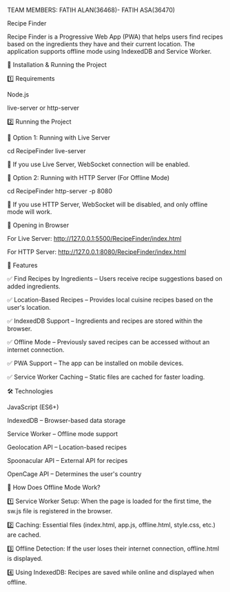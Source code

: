 TEAM MEMBERS: FATIH ALAN(36468)- FATIH ASA(36470)

Recipe Finder

Recipe Finder is a Progressive Web App (PWA) that helps users find recipes based on the ingredients they have and their current location. The application supports offline mode using IndexedDB and Service Worker.

🚀 Installation & Running the Project

1️⃣ Requirements

Node.js

live-server or http-server

2️⃣ Running the Project

🔹 Option 1: Running with Live Server

cd RecipeFinder
live-server

📌 If you use Live Server, WebSocket connection will be enabled.

🔹 Option 2: Running with HTTP Server (For Offline Mode)

cd RecipeFinder
http-server -p 8080

📌 If you use HTTP Server, WebSocket will be disabled, and only offline mode will work.

🔹 Opening in Browser

For Live Server: http://127.0.0.1:5500/RecipeFinder/index.html

For HTTP Server: http://127.0.0.1:8080/RecipeFinder/index.html

🌟 Features

✅ Find Recipes by Ingredients – Users receive recipe suggestions based on added ingredients.

✅ Location-Based Recipes – Provides local cuisine recipes based on the user's location.

✅ IndexedDB Support – Ingredients and recipes are stored within the browser.

✅ Offline Mode – Previously saved recipes can be accessed without an internet connection.

✅ PWA Support – The app can be installed on mobile devices.

✅ Service Worker Caching – Static files are cached for faster loading.

🛠️ Technologies

JavaScript (ES6+)

IndexedDB – Browser-based data storage

Service Worker – Offline mode support

Geolocation API – Location-based recipes

Spoonacular API – External API for recipes

OpenCage API – Determines the user's country

📝 How Does Offline Mode Work?

1️⃣ Service Worker Setup: When the page is loaded for the first time, the sw.js file is registered in the browser.

2️⃣ Caching: Essential files (index.html, app.js, offline.html, style.css, etc.) are cached.

3️⃣ Offline Detection: If the user loses their internet connection, offline.html is displayed.

4️⃣ Using IndexedDB: Recipes are saved while online and displayed when offline.

